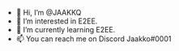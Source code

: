 - 👋 Hi, I’m @JAAKKQ
- 👀 I’m interested in E2EE.
- 🌱 I’m currently learning E2EE.
- 📫 You can reach me on Discord Jaakko#0001

<!---
JAAKKQ/JAAKKQ is a ✨ special ✨ repository because its `README.md` (this file) appears on your GitHub profile.
You can click the Preview link to take a look at your changes.
--->
